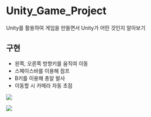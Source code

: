 # Unity_Game_Project
Unity를 활용하여 게임을 만들면서 Unity가 어떤 것인지 알아보기

## 구현
- 왼쪽, 오른쪽 방향키를 움직여 이동
- 스페이스바를 이용해 점프
- B키를 이용해 총알 발사
- 이동할 시 카메라 자동 초점

![](https://user-images.githubusercontent.com/74396651/148716277-2bad8f52-4746-47dd-81f7-47fd51a096fe.png)

![](https://user-images.githubusercontent.com/74396651/148716311-bd0e9c9e-003b-4aa2-8d6b-1da96f3d6045.png)

  
